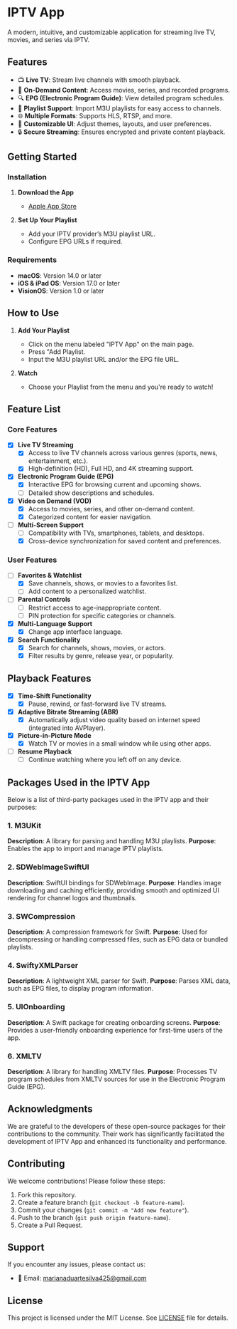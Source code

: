 # **IPTV App**
A modern, intuitive, and customizable application for streaming live TV, movies, and series via IPTV.

## **Features**
- 📺 **Live TV**: Stream live channels with smooth playback.
- 🎥 **On-Demand Content**: Access movies, series, and recorded programs.
- 🔍 **EPG (Electronic Program Guide)**: View detailed program schedules.
- 💾 **Playlist Support**: Import M3U playlists for easy access to channels.
- 🌐 **Multiple Formats**: Supports HLS, RTSP, and more.
- 🎨 **Customizable UI**: Adjust themes, layouts, and user preferences.
- 🔒 **Secure Streaming**: Ensures encrypted and private content playback.

## **Getting Started**

### **Installation**
1. **Download the App**
   - [Apple App Store](https://apps.apple.com/lu/app/iptv-app/id6480924954)

2. **Set Up Your Playlist**
   - Add your IPTV provider’s M3U playlist URL.
   - Configure EPG URLs if required.

### **Requirements**
- **macOS**: Version 14.0 or later
- **iOS & iPad OS**: Version 17.0 or later
- **VisionOS**: Version 1.0 or later

## **How to Use**
1. **Add Your Playlist**
   - Click on the menu labeled "IPTV App" on the main page.
   - Press "Add Playlist.
   - Input the M3U playlist URL and/or the EPG file URL.
  
2. **Watch**
   - Choose your Playlist from the menu and you're ready to watch!

## Feature List

### Core Features
- [x] **Live TV Streaming**  
  - [x] Access to live TV channels across various genres (sports, news, entertainment, etc.).
  - [x] High-definition (HD), Full HD, and 4K streaming support.
- [x] **Electronic Program Guide (EPG)**  
  - [x] Interactive EPG for browsing current and upcoming shows.
  - [ ] Detailed show descriptions and schedules.
- [x] **Video on Demand (VOD)**  
  - [x] Access to movies, series, and other on-demand content.
  - [x] Categorized content for easier navigation.
- [ ] **Multi-Screen Support**  
  - [ ] Compatibility with TVs, smartphones, tablets, and desktops.
  - [x] Cross-device synchronization for saved content and preferences.

### User Features
- [ ] **Favorites & Watchlist**  
  - [x] Save channels, shows, or movies to a favorites list.
  - [ ] Add content to a personalized watchlist.
- [ ] **Parental Controls**  
  - [ ] Restrict access to age-inappropriate content.
  - [ ] PIN protection for specific categories or channels.
- [x] **Multi-Language Support**  
  - [x] Change app interface language.
- [x] **Search Functionality**  
  - [x] Search for channels, shows, movies, or actors.
  - [x] Filter results by genre, release year, or popularity.

## Playback Features
- [x] **Time-Shift Functionality**  
  - [x] Pause, rewind, or fast-forward live TV streams.
- [x] **Adaptive Bitrate Streaming (ABR)**  
  - [x] Automatically adjust video quality based on internet speed (integrated into AVPlayer).
- [x] **Picture-in-Picture Mode**  
  - [x] Watch TV or movies in a small window while using other apps.
- [ ] **Resume Playback**  
  - [ ] Continue watching where you left off on any device.

## **Packages Used in the IPTV App**

Below is a list of third-party packages used in the IPTV app and their purposes:

### **1. M3UKit**
**Description**: A library for parsing and handling M3U playlists.
**Purpose**: Enables the app to import and manage IPTV playlists.

### **2. SDWebImageSwiftUI**
**Description**: SwiftUI bindings for SDWebImage.
**Purpose**: Handles image downloading and caching efficiently, providing smooth and optimized UI rendering for channel logos and thumbnails.

### **3. SWCompression**
**Description**: A compression framework for Swift.
**Purpose**: Used for decompressing or handling compressed files, such as EPG data or bundled playlists.

### **4. SwiftyXMLParser**
**Description**: A lightweight XML parser for Swift.
**Purpose**: Parses XML data, such as EPG files, to display program information.

### **5. UIOnboarding**
**Description**: A Swift package for creating onboarding screens.
**Purpose**: Provides a user-friendly onboarding experience for first-time users of the app.

### **6. XMLTV**
**Description**: A library for handling XMLTV files.
**Purpose**: Processes TV program schedules from XMLTV sources for use in the Electronic Program Guide (EPG).

## **Acknowledgments**
We are grateful to the developers of these open-source packages for their contributions to the community. Their work has significantly facilitated the development of IPTV App and enhanced its functionality and performance.

## **Contributing**  
We welcome contributions! Please follow these steps:
1. Fork this repository.
2. Create a feature branch (`git checkout -b feature-name`).
3. Commit your changes (`git commit -m "Add new feature"`).
4. Push to the branch (`git push origin feature-name`).
5. Create a Pull Request.

## **Support**
If you encounter any issues, please contact us:
- 📧 Email: [marianaduartesilva425@gmail.com](mailto:marianaduartesilva425@gmail.com)

## **License**  
This project is licensed under the MIT License. See [LICENSE](LICENSE) file for details.
